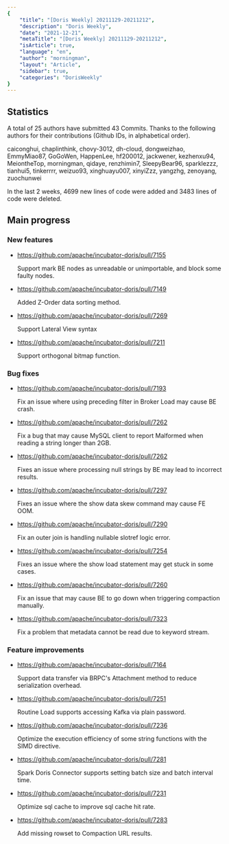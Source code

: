 ```yaml
---
{
    "title": "[Doris Weekly] 20211129-20211212",
    "description": "Doris Weekly",
    "date": "2021-12-21",
    "metaTitle": "[Doris Weekly] 20211129-20211212",
    "isArticle": true,
    "language": "en",
    "author": "morningman",
    "layout": "Article",
    "sidebar": true,
    "categories": "DorisWeekly"
}
---
```


<!--
Licensed to the Apache Software Foundation (ASF) under one
or more contributor license agreements.  See the NOTICE file
distributed with this work for additional information
regarding copyright ownership.  The ASF licenses this file
to you under the Apache License, Version 2.0 (the
"License"); you may not use this file except in compliance
with the License.  You may obtain a copy of the License at

  http://www.apache.org/licenses/LICENSE-2.0

Unless required by applicable law or agreed to in writing,
software distributed under the License is distributed on an
"AS IS" BASIS, WITHOUT WARRANTIES OR CONDITIONS OF ANY
KIND, either express or implied.  See the License for the
specific language governing permissions and limitations
under the License.
-->

## Statistics

A total of 25 authors have submitted 43 Commits. Thanks to the following authors for their contributions (Github IDs, in alphabetical order).

caiconghui, chaplinthink, chovy-3012, dh-cloud, dongweizhao, EmmyMiao87, GoGoWen, HappenLee, hf200012, jackwener, kezhenxu94, MeiontheTop, morningman, qidaye, renzhimin7, SleepyBear96, sparklezzz, tianhui5, tinkerrrr, weizuo93, xinghuayu007, xinyiZzz, yangzhg, zenoyang, zuochunwei

In the last 2 weeks, 4699 new lines of code were added and 3483 lines of code were deleted.

## Main progress

### New features

* https://github.com/apache/incubator-doris/pull/7155

    Support mark BE nodes as unreadable or unimportable, and block some faulty nodes.
    
* https://github.com/apache/incubator-doris/pull/7149

    Added Z-Order data sorting method.
    
* https://github.com/apache/incubator-doris/pull/7269

    Support Lateral View syntax
    
* https://github.com/apache/incubator-doris/pull/7211

    Support orthogonal bitmap function.

### Bug fixes

* https://github.com/apache/incubator-doris/pull/7193

    Fix an issue where using preceding filter in Broker Load may cause BE crash.

* https://github.com/apache/incubator-doris/pull/7262

    Fix a bug that may cause MySQL client to report Malformed when reading a string longer than 2GB.

* https://github.com/apache/incubator-doris/pull/7262

    Fixes an issue where processing null strings by BE may lead to incorrect results.
    
* https://github.com/apache/incubator-doris/pull/7297

    Fixes an issue where the show data skew command may cause FE OOM.
    
* https://github.com/apache/incubator-doris/pull/7290

    Fix an outer join is handling nullable slotref logic error.
    
* https://github.com/apache/incubator-doris/pull/7254

    Fixes an issue where the show load statement may get stuck in some cases.
    
* https://github.com/apache/incubator-doris/pull/7260

    Fix an issue that may cause BE to go down when triggering compaction manually.
    
* https://github.com/apache/incubator-doris/pull/7323

    Fix a problem that metadata cannot be read due to keyword stream.

### Feature improvements

* https://github.com/apache/incubator-doris/pull/7164

    Support data transfer via BRPC's Attachment method to reduce serialization overhead.
    
* https://github.com/apache/incubator-doris/pull/7251

    Routine Load supports accessing Kafka via plain password.
    
* https://github.com/apache/incubator-doris/pull/7236

    Optimize the execution efficiency of some string functions with the SIMD directive.
    
* https://github.com/apache/incubator-doris/pull/7281

    Spark Doris Connector supports setting batch size and batch interval time.
    
* https://github.com/apache/incubator-doris/pull/7231

    Optimize sql cache to improve sql cache hit rate.
    
* https://github.com/apache/incubator-doris/pull/7283

    Add missing rowset to Compaction URL results.
